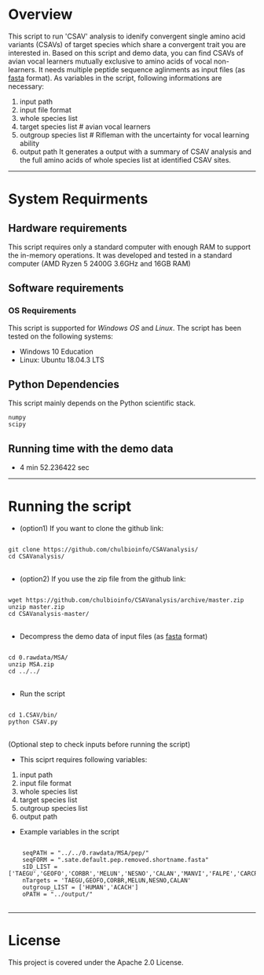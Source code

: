 # Overview
This script to run 'CSAV' analysis to idenify convergent single amino acid variants (CSAVs) of target species which share a convergent trait you are interested in. Based on this script and demo data, you can find CSAVs of avian vocal learners mutually exclusive to amino acids of vocal non-learners. It needs multiple peptide sequence aglinments as input files (as [fasta](https://en.wikipedia.org/wiki/FASTA_format) format). As variables in the script, following informations are necessary:
  1. input path
  2. input file format
  3. whole species list 
  4. target species list # avian vocal learners 
  5. outgroup species list # Rifleman with the uncertainty for vocal learning ability
  6. output path
It generates a output with a summary of CSAV analysis and the full amino acids of whole species list at identified CSAV sites.
- - -

# System Requirments
## Hardware requirements
This script requires only a standard computer with enough RAM to support the in-memory operations. It was developed and tested in a standard computer (AMD Ryzen 5 2400G 3.6GHz and 16GB RAM)

## Software requirements
### OS Requirements
This script is supported for *Windows OS* and *Linux*. The script has been tested on the following systems:
* Windows 10 Education
* Linux: Ubuntu 18.04.3 LTS

## Python Dependencies
This script mainly depends on the Python scientific stack.

    numpy
    scipy

## Running time with the demo data
* 4 min 52.236422 sec
- - -

# Running the script
* (option1) If you want to clone the github link:
<pre>
<code>
git clone https://github.com/chulbioinfo/CSAVanalysis/
cd CSAVanalysis/
</code>
</pre>

* (option2) If you use the zip file from the github link:
<pre>
<code>
wget https://github.com/chulbioinfo/CSAVanalysis/archive/master.zip
unzip master.zip
cd CSAVanalysis-master/
</code>
</pre>

* Decompress the demo data of input files (as [fasta](https://en.wikipedia.org/wiki/FASTA_format) format)
<pre>
<code>
cd 0.rawdata/MSA/
unzip MSA.zip
cd ../../
</code>
</pre>

* Run the script
<pre>
<code>
cd 1.CSAV/bin/
python CSAV.py
</code>
</pre>

(Optional step to check inputs before running the script)
  - This sciprt requires following variables:
  1. input path
  2. input file format
  3. whole species list 
  4. target species list
  5. outgroup species list
  6. output path

  - Example variables in the script
<pre>
<code>
    seqPATH = "../../0.rawdata/MSA/pep/"
    seqFORM = ".sate.default.pep.removed.shortname.fasta"
    sID_LIST = ['TAEGU','GEOFO','CORBR','MELUN','NESNO','CALAN','MANVI','FALPE','CARCR','MERNU','PICPU','BUCRH','APAVI','LEPDI','COLST','TYTAL','HALLE','HALAL','CATAU','PELCR','EGRGA','NIPNI','PHACA','FULGL','PYGAD','APTFO','GAVST','PHALE','EURHE','CHAVO','BALRE','OPHHO','CHAPE','CAPCA','CHLUN','TAUER','CUCCA','MESUN','PTEGU','COLLI','PHORU','PODCR','GALGA','MELGA','ANAPL','TINMA','STRCA','HUMAN','ACACH']
    nTargets = 'TAEGU,GEOFO,CORBR,MELUN,NESNO,CALAN'
    outgroup_LIST = ['HUMAN','ACACH']
    oPATH = "../output/"
</code>
</pre>


- - -



# License
This project is covered under the Apache 2.0 License.

